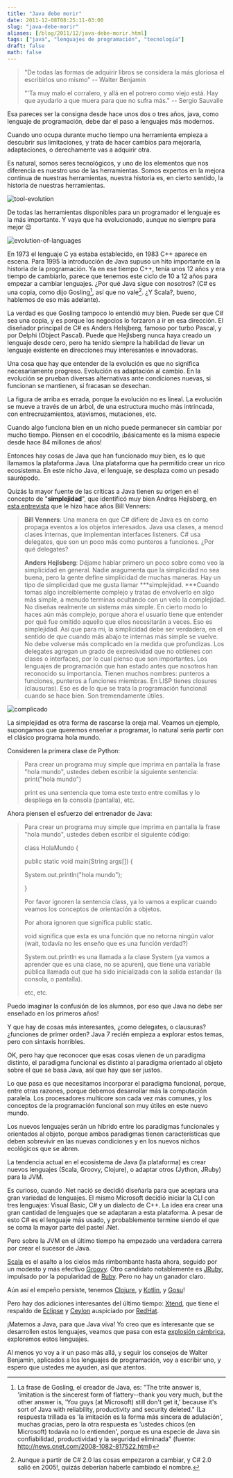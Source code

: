 ```yaml
---
title: "Java debe morir"
date: 2011-12-08T08:25:11-03:00
slug: "java-debe-morir"
aliases: [/blog/2011/12/java-debe-morir.html]
tags: ["java", "lenguajes de programación", "tecnología"]
draft: false
math: false
---
```


> "De todas las formas de adquirir libros se considera la más gloriosa
> el escribirlos uno mismo" -- Walter Benjamin
>
> "'Ta muy malo el corralero, y allá en el potrero como viejo está. Hay
> que ayudarlo a que muera para que no sufra más." -- Sergio Sauvalle

Esa pareces ser la consigna desde hace unos dos o tres años, java, como
lenguaje de programación, debe dar el paso a lenguajes más modernos.

Cuando uno ocupa durante mucho tiempo una herramienta empieza a
descubrir sus limitaciones, y trata de hacer cambios para mejorarla,
adaptaciones, o derechamente vas a adquirir otra.

Es natural, somos seres tecnológicos, y uno de los elementos que nos
diferencia es nuestro uso de las herramientas. Somos expertos en la
mejora continua de nuestras herramientas, nuestra historia es, en cierto
sentido, la historia de nuestras herramientas.

![tool-evolution](tool-evolution.gif)

De todas las herramientas disponibles para un programador el lenguaje es
la más importante. Y vaya que ha evolucionado, aunque no siempre para
mejor :wink:

![evolution-of-languages](evolution-of-languages.jpg)

En 1973 el lenguaje C ya estaba establecido, en 1983 C++ aparece en
escena. Para 1995 la introducción de Java supuso un hito importante en
la historia de la programación. Ya en ese tiempo C++, tenía unos 12 años
y era tiempo de cambiarlo, parece que tenemos este ciclo de 10 a 12 años
para empezar a cambiar lenguajes. ¿Por qué Java sigue con nosotros? (C\#
es una copia, como dijo Gosling[^1], así que no vale[^2]. ¿Y Scala?,
bueno, hablemos de eso más adelante).

La verdad es que Gosling tampoco lo entendió muy bien. Puede ser que C\#
sea una copia, y es porque los negocios lo forzaron a ir en esa
dirección. El diseñador principal de C\# es Anders Helsjberg, famoso por
turbo Pascal, y por Delphi (Object Pascal). Puede que Hejlsberg nunca
haya creado un lenguaje desde cero, pero ha tenido siempre la habilidad
de llevar un lenguaje existente en direcciones muy interesantes e
innovadoras.

Una cosa que hay que entender de la evolución es que no significa
necesariamente progreso. Evolución es adaptación al cambio. En la
evolución se prueban diversas alternativas ante condiciones nuevas, si
funcionan se mantienen, si fracasan se desechan.

La figura de arriba es errada, porque la evolución no es lineal. La
evolución se mueve a través de un árbol, de una estructura mucho más
intrincada, con entrecruzamientos, atavismos, mutaciones, etc.

Cuando algo funciona bien en un nicho puede permanecer sin cambiar por
mucho tiempo. Piensen en el cocodrilo, ¡básicamente es la misma especie
desde hace 84 millones de años!

Entonces hay cosas de Java que han funcionado muy bien, es lo que
llamamos la plataforma Java. Una plataforma que ha permitido crear un
rico ecosistema. En este nicho Java, el lenguaje, se desplaza como un
pesado saurópodo.

Quizás la mayor fuente de las críticas a Java tienen su origen en el
concepto de "**simplejidad**", que identificó muy bien Andres Hejlsberg,
en [esta entrevista](http://www.artima.com/intv/simplexity.html) que le
hizo hace años Bill Venners:

> **Bill Venners**: Una manera en que C\# difiere de Java es en como
> propaga eventos a los objetos interesados. Java usa clases, a menod
> clases internas, que implementan interfaces listeners. C\# usa
> delegates, que son un poco más como punteros a funciones. ¿Por qué
> delegates?
>
> **Anders Hejlsberg**: Déjame hablar primero un poco sobre como veo la
> simplicidad en general. Nadie aragumenta que la simplicidad no sea
> buena, pero la gente define simplicidad de muchas maneras. Hay un tipo
> de simplicidad que me gusta llamar *\*\*simplejidad. \*\**Cuando tomas
> algo increiblemente complejo y tratas de envolverlo en algo más
> simple, a menudo terminas ocultando con un velo la complejidad. No
> diseñas realmente un sistema más simple. En cierto modo lo haces aún
> más complejo, porque ahora el usuario tiene que entender por qué fue
> omitido aquello que ellos necesitarán a veces. Eso es simplejidad. Así
> que para mi, la simplicidad debe ser verdadera, en el sentido de que
> cuando más abajo te internas más simple se vuelve. No debe volverse
> más complicado en la medida que profundizas. Los delegates agregan un
> grado de expresividad que no obtienes con clases o interfaces, por lo
> cual pienso que son importantes. Los lenguajes de programación que han
> estado antes que nosotros han reconocido su importancia. Tienen muchos
> nombres: punteros a funciones, punteros a funciones miembras. En LISP
> tienes closures (clausuras). Eso es de lo que se trata la programación
> funcional cuando se hace bien. Son tremendamente útiles.

![complicado](complicado.jpg)

La simplejidad es otra forma de rascarse la oreja mal. Veamos un ejemplo,
supongamos que queremos enseñar a programar, lo natural sería partir con
el clásico programa hola mundo.

Consideren la primera clase de Python:

> Para crear un programa muy simple que imprima en pantalla la frase
> "hola mundo", ustedes deben escribir la siguiente sentencia:
> print("hola mundo")
>
> print es una sentencia que toma este texto entre comillas y lo
> despliega en la consola (pantalla), etc.

Ahora piensen el esfuerzo del entrenador de Java:

> Para crear un programa muy simple que imprima en pantalla la frase
> "hola mundo", ustedes deben escribir el siguiente código:
>
> class HolaMundo {
>
> public static void main(String args\[\]) {
>
> System.out.println("hola mundo");
>
> }
>
> Por favor ignoren la sentencia class, ya lo vamos a explicar cuando
> veamos los conceptos de orientacíón a objetos.
>
> Por ahora ignoren que significa public static.
>
> void significa que esta es una función que no retorna ningún valor
> (wait, todavía no les enseño que es una función verdad?)
>
> System.out.println es una llamada a la clase System (ya vamos a
> aprender que es una clase, no se apuren), que tiene una variable
> pública llamada out que ha sido inicializada con la salida estandar
> (la consola, o pantalla).
>
> etc, etc.

Puedo imaginar la confusión de los alumnos, por eso que Java no debe ser
enseñado en los primeros años!

Y que hay de cosas más interesantes, ¿como delegates, o clausuras?
¿funciones de primer orden? Java 7 recién empieza a explorar estos
temas, pero con sintaxis horribles.

OK, pero hay que reconocer que esas cosas vienen de un paradigma
distinto, el paradigma funcional es distinto al paradigma orientado al
objeto sobre el que se basa Java, así que hay que ser justos.

Lo que pasa es que necesitamos incorporar el paradigma funcional,
porque, entre otras razones, porque debemos desarrollar más la
computación paralela. Los procesadores multicore son cada vez más
comunes, y los conceptos de la programación funcional son muy útiles en
este nuevo mundo.

Los nuevos lenguajes serán un híbrido entre los paradigmas funcionales y
orientados al objeto, porque ambos paradigmas tienen características que
deben sobrevivir en las nuevas condiciones y en los nuevos nichos
ecológicos que se abren.

La tendencia actual en el ecosistema de Java (la plataforma) es crear
nuevos lenguajes (Scala, Groovy, Clojure), o adaptar otros (Jython,
JRuby) para la JVM.

Es curioso, cuando .Net nació se decidió diseñarla para que aceptara una
gran variedad de lenguajes. El mismo Microsoft decidió iniciar la CLI
con tres lenguajes: Visual Basic, C\# y un dialecto de C++. La idea era
crear una gran cantidad de lenguajes que se adaptaran a esta plataforma.
A pesar de esto C\# es el lenguaje más usado, y probablemente termine
siendo el que se coma la mayor parte del pastel .Net.

Pero sobre la JVM en el último tiempo ha empezado una verdadera carrera
por crear el sucesor de Java.

[Scala](http://www.scala-lang.org/) es el asalto a los cielos más
rimbombante hasta ahora, seguido por un modesto y más efectivo
[Groovy](http://groovy.codehaus.org/). Otro candidato notablemente es
[JRuby](http://jruby.org/), impulsado por la popularidad de
[Ruby](http://www.ruby-lang.org/). Pero no hay un ganador claro.

Aún así el empeño persiste, tenemos [Clojure](http://clojure.org/), y
[Kotlin](http://confluence.jetbrains.net/display/Kotlin/Welcome), y
[Gosu](http://gosu-lang.org/)!

Pero hay dos adiciones interesantes del último tiempo:
[Xtend](http://www.eclipse.org/Xtext/xtend/), que tiene el respaldo de
[Eclipse](http://www.eclipse.org/) y [Ceylon](http://ceylon-lang.org/)
auspiciado por [RedHat](http://www.redhat.com/).

¡Matemos a Java, para que Java viva! Yo creo que es interesante que se
desarrollen estos lenguajes, veamos que pasa con esta [explosión
cámbrica](http://es.wikipedia.org/wiki/Explosi%C3%B3n_c%C3%A1mbrica),
exploremos estos lenguajes.

Al menos yo voy a ir un paso más allá, y seguir los consejos de Walter
Benjamin, aplicados a los lenguajes de programación, voy a escribir uno,
y espero que ustedes me ayuden, así que atentos.


[^1]: La frase de Gosling, el creador de Java, es: \"The trite answer
is, \'imitation is the sincerest form of flattery\--thank you very much,
but the other answer is, \'You guys (at Microsoft) still don\'t get
it,\' because it\'s sort of Java with reliability, productivity and
security deleted.\" (La respuesta trillada es 'la imitación es la forma
más sincera de adulación', muchas gracias, pero la otra respuesta es
\'ustedes chicos (en Microsoft) todavía no lo entienden', porque es una
especie de Java sin confiabilidad, productividad y la seguridad
eliminada" (fuente: <http://news.cnet.com/2008-1082-817522.html>)

[^2]: Aunque a partir de C\# 2.0 las cosas empezaron a cambiar, y C\#
2.0 salió en 2005!, quizás deberían haberle cambiado el nombre.
